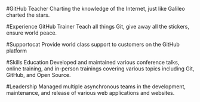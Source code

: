 #GitHub Teacher
Charting the knowledge of the Internet, just like Galileo charted the stars.

#Experience
GitHub Trainer
Teach all things Git, give away all the stickers, ensure world peace.

<!--
  Note here: Learners -- yup, you found the error!
  Course maintainers -- leave the italics with instead of  for the error case.
-->

#Supportocat
Provide world class support to customers on the GitHub platform

#Skills
Education
Developed and maintained various conference talks, online training, and in-person trainings covering various topics including Git, GitHub, and Open Source.

#Leadership
Managed multiple asynchronous teams in the development, maintenance, and release of various web applications and websites.

